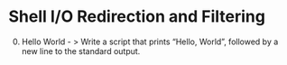 # Shell I/O Redirection and Filtering
0. Hello World - > Write a script that prints “Hello, World”, followed by a new line to the standard output.
